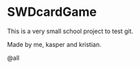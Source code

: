 # SWDcardGame

This is a very small school project to test git.

Made by me, kasper and kristian.

@all
